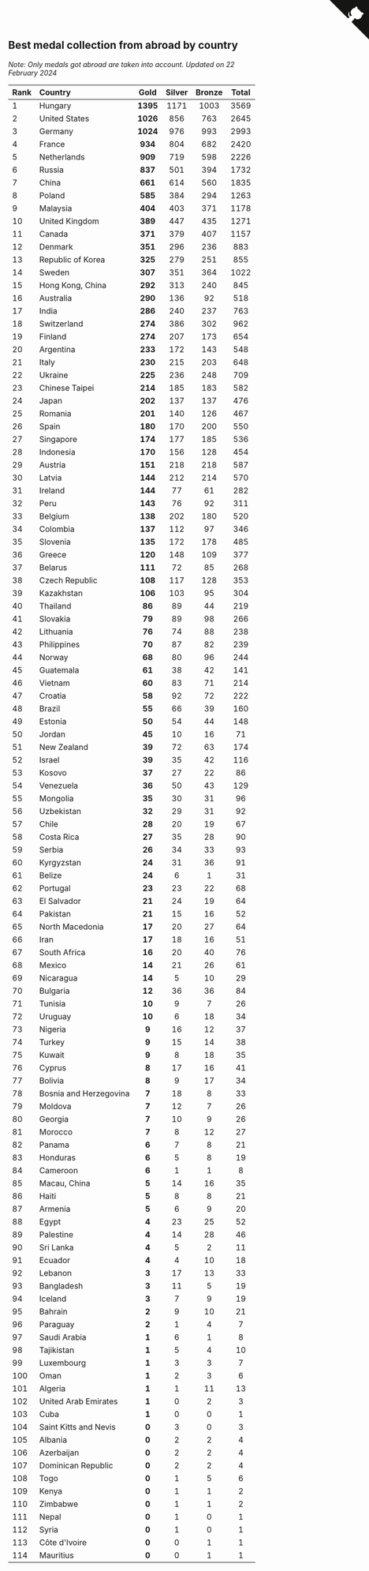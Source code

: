 ## Best medal collection from abroad by country

*Note: Only medals got abroad are taken into account.*
*Updated on 22 February 2024*

| Rank | Country | Gold | Silver | Bronze | Total |
| :--- | :--- | :--: | :--: | :--: | :--: |
| 1 | Hungary | **1395** | 1171 | 1003 | 3569 |
| 2 | United States | **1026** | 856 | 763 | 2645 |
| 3 | Germany | **1024** | 976 | 993 | 2993 |
| 4 | France | **934** | 804 | 682 | 2420 |
| 5 | Netherlands | **909** | 719 | 598 | 2226 |
| 6 | Russia | **837** | 501 | 394 | 1732 |
| 7 | China | **661** | 614 | 560 | 1835 |
| 8 | Poland | **585** | 384 | 294 | 1263 |
| 9 | Malaysia | **404** | 403 | 371 | 1178 |
| 10 | United Kingdom | **389** | 447 | 435 | 1271 |
| 11 | Canada | **371** | 379 | 407 | 1157 |
| 12 | Denmark | **351** | 296 | 236 | 883 |
| 13 | Republic of Korea | **325** | 279 | 251 | 855 |
| 14 | Sweden | **307** | 351 | 364 | 1022 |
| 15 | Hong Kong, China | **292** | 313 | 240 | 845 |
| 16 | Australia | **290** | 136 | 92 | 518 |
| 17 | India | **286** | 240 | 237 | 763 |
| 18 | Switzerland | **274** | 386 | 302 | 962 |
| 19 | Finland | **274** | 207 | 173 | 654 |
| 20 | Argentina | **233** | 172 | 143 | 548 |
| 21 | Italy | **230** | 215 | 203 | 648 |
| 22 | Ukraine | **225** | 236 | 248 | 709 |
| 23 | Chinese Taipei | **214** | 185 | 183 | 582 |
| 24 | Japan | **202** | 137 | 137 | 476 |
| 25 | Romania | **201** | 140 | 126 | 467 |
| 26 | Spain | **180** | 170 | 200 | 550 |
| 27 | Singapore | **174** | 177 | 185 | 536 |
| 28 | Indonesia | **170** | 156 | 128 | 454 |
| 29 | Austria | **151** | 218 | 218 | 587 |
| 30 | Latvia | **144** | 212 | 214 | 570 |
| 31 | Ireland | **144** | 77 | 61 | 282 |
| 32 | Peru | **143** | 76 | 92 | 311 |
| 33 | Belgium | **138** | 202 | 180 | 520 |
| 34 | Colombia | **137** | 112 | 97 | 346 |
| 35 | Slovenia | **135** | 172 | 178 | 485 |
| 36 | Greece | **120** | 148 | 109 | 377 |
| 37 | Belarus | **111** | 72 | 85 | 268 |
| 38 | Czech Republic | **108** | 117 | 128 | 353 |
| 39 | Kazakhstan | **106** | 103 | 95 | 304 |
| 40 | Thailand | **86** | 89 | 44 | 219 |
| 41 | Slovakia | **79** | 89 | 98 | 266 |
| 42 | Lithuania | **76** | 74 | 88 | 238 |
| 43 | Philippines | **70** | 87 | 82 | 239 |
| 44 | Norway | **68** | 80 | 96 | 244 |
| 45 | Guatemala | **61** | 38 | 42 | 141 |
| 46 | Vietnam | **60** | 83 | 71 | 214 |
| 47 | Croatia | **58** | 92 | 72 | 222 |
| 48 | Brazil | **55** | 66 | 39 | 160 |
| 49 | Estonia | **50** | 54 | 44 | 148 |
| 50 | Jordan | **45** | 10 | 16 | 71 |
| 51 | New Zealand | **39** | 72 | 63 | 174 |
| 52 | Israel | **39** | 35 | 42 | 116 |
| 53 | Kosovo | **37** | 27 | 22 | 86 |
| 54 | Venezuela | **36** | 50 | 43 | 129 |
| 55 | Mongolia | **35** | 30 | 31 | 96 |
| 56 | Uzbekistan | **32** | 29 | 31 | 92 |
| 57 | Chile | **28** | 20 | 19 | 67 |
| 58 | Costa Rica | **27** | 35 | 28 | 90 |
| 59 | Serbia | **26** | 34 | 33 | 93 |
| 60 | Kyrgyzstan | **24** | 31 | 36 | 91 |
| 61 | Belize | **24** | 6 | 1 | 31 |
| 62 | Portugal | **23** | 23 | 22 | 68 |
| 63 | El Salvador | **21** | 24 | 19 | 64 |
| 64 | Pakistan | **21** | 15 | 16 | 52 |
| 65 | North Macedonia | **17** | 20 | 27 | 64 |
| 66 | Iran | **17** | 18 | 16 | 51 |
| 67 | South Africa | **16** | 20 | 40 | 76 |
| 68 | Mexico | **14** | 21 | 26 | 61 |
| 69 | Nicaragua | **14** | 5 | 10 | 29 |
| 70 | Bulgaria | **12** | 36 | 36 | 84 |
| 71 | Tunisia | **10** | 9 | 7 | 26 |
| 72 | Uruguay | **10** | 6 | 18 | 34 |
| 73 | Nigeria | **9** | 16 | 12 | 37 |
| 74 | Turkey | **9** | 15 | 14 | 38 |
| 75 | Kuwait | **9** | 8 | 18 | 35 |
| 76 | Cyprus | **8** | 17 | 16 | 41 |
| 77 | Bolivia | **8** | 9 | 17 | 34 |
| 78 | Bosnia and Herzegovina | **7** | 18 | 8 | 33 |
| 79 | Moldova | **7** | 12 | 7 | 26 |
| 80 | Georgia | **7** | 10 | 9 | 26 |
| 81 | Morocco | **7** | 8 | 12 | 27 |
| 82 | Panama | **6** | 7 | 8 | 21 |
| 83 | Honduras | **6** | 5 | 8 | 19 |
| 84 | Cameroon | **6** | 1 | 1 | 8 |
| 85 | Macau, China | **5** | 14 | 16 | 35 |
| 86 | Haiti | **5** | 8 | 8 | 21 |
| 87 | Armenia | **5** | 6 | 9 | 20 |
| 88 | Egypt | **4** | 23 | 25 | 52 |
| 89 | Palestine | **4** | 14 | 28 | 46 |
| 90 | Sri Lanka | **4** | 5 | 2 | 11 |
| 91 | Ecuador | **4** | 4 | 10 | 18 |
| 92 | Lebanon | **3** | 17 | 13 | 33 |
| 93 | Bangladesh | **3** | 11 | 5 | 19 |
| 94 | Iceland | **3** | 7 | 9 | 19 |
| 95 | Bahrain | **2** | 9 | 10 | 21 |
| 96 | Paraguay | **2** | 1 | 4 | 7 |
| 97 | Saudi Arabia | **1** | 6 | 1 | 8 |
| 98 | Tajikistan | **1** | 5 | 4 | 10 |
| 99 | Luxembourg | **1** | 3 | 3 | 7 |
| 100 | Oman | **1** | 2 | 3 | 6 |
| 101 | Algeria | **1** | 1 | 11 | 13 |
| 102 | United Arab Emirates | **1** | 0 | 2 | 3 |
| 103 | Cuba | **1** | 0 | 0 | 1 |
| 104 | Saint Kitts and Nevis | **0** | 3 | 0 | 3 |
| 105 | Albania | **0** | 2 | 2 | 4 |
| 106 | Azerbaijan | **0** | 2 | 2 | 4 |
| 107 | Dominican Republic | **0** | 2 | 2 | 4 |
| 108 | Togo | **0** | 1 | 5 | 6 |
| 109 | Kenya | **0** | 1 | 1 | 2 |
| 110 | Zimbabwe | **0** | 1 | 1 | 2 |
| 111 | Nepal | **0** | 1 | 0 | 1 |
| 112 | Syria | **0** | 1 | 0 | 1 |
| 113 | Côte d'Ivoire | **0** | 0 | 1 | 1 |
| 114 | Mauritius | **0** | 0 | 1 | 1 |


<a href="https://github.com/JustinTimeCuber/wca_statistics" class="github-corner" aria-label="View source on Github"><svg width="80" height="80" viewBox="0 0 250 250" style="fill:#151513; color:#fff; position: absolute; top: 0; border: 0; right: 0;" aria-hidden="true"><path d="M0,0 L115,115 L130,115 L142,142 L250,250 L250,0 Z"></path><path d="M128.3,109.0 C113.8,99.7 119.0,89.6 119.0,89.6 C122.0,82.7 120.5,78.6 120.5,78.6 C119.2,72.0 123.4,76.3 123.4,76.3 C127.3,80.9 125.5,87.3 125.5,87.3 C122.9,97.6 130.6,101.9 134.4,103.2" fill="currentColor" style="transform-origin: 130px 106px;" class="octo-arm"></path><path d="M115.0,115.0 C114.9,115.1 118.7,116.5 119.8,115.4 L133.7,101.6 C136.9,99.2 139.9,98.4 142.2,98.6 C133.8,88.0 127.5,74.4 143.8,58.0 C148.5,53.4 154.0,51.2 159.7,51.0 C160.3,49.4 163.2,43.6 171.4,40.1 C171.4,40.1 176.1,42.5 178.8,56.2 C183.1,58.6 187.2,61.8 190.9,65.4 C194.5,69.0 197.7,73.2 200.1,77.6 C213.8,80.2 216.3,84.9 216.3,84.9 C212.7,93.1 206.9,96.0 205.4,96.6 C205.1,102.4 203.0,107.8 198.3,112.5 C181.9,128.9 168.3,122.5 157.7,114.1 C157.9,116.9 156.7,120.9 152.7,124.9 L141.0,136.5 C139.8,137.7 141.6,141.9 141.8,141.8 Z" fill="currentColor" class="octo-body"></path></svg></a><style>.github-corner:hover .octo-arm{animation:octocat-wave 560ms ease-in-out}@keyframes octocat-wave{0%,100%{transform:rotate(0)}20%,60%{transform:rotate(-25deg)}40%,80%{transform:rotate(10deg)}}@media (max-width:500px){.github-corner:hover .octo-arm{animation:none}.github-corner .octo-arm{animation:octocat-wave 560ms ease-in-out}}</style>
